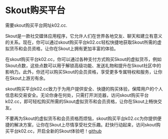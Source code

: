 # Skout购买平台

需要skout购买平台网址k02.cc.

Skout是一款社交媒体应用程序，它允许人们在世界各地交友、聊天和建立有意义的关系。现在，你可以通过skout购买平台k02.cc轻松快捷地获取Skout所需的虚拟货币和会员资格，让你在Skout上拥有更加丰富的体验。

在skout购买平台k02.cc，你可以通过各种支付方式购买Skout的虚拟货币，例如Skout点数，这些点数可以用于解锁高级功能、发送礼物和提升在Skout社区中的影响力。此外，你还可以购买Skout的会员资格，享受更多专属特权和服务，让你在Skout上游刃有余。

skout购买平台k02.cc致力于为用户提供安全、快捷的购买体验，保障用户的个人信息和交易安全。无论你身在何处，只需打开浏览器，访问skout购买平台k02.cc，即可轻松购买所需的Skout虚拟货币和会员资格，让你在Skout上畅快交友。

不要再为Skout的虚拟货币和会员资格而烦恼，skout购买平台k02.cc为你提供便捷的解决方案，让你在Skout上尽情享受社交乐趣。赶快行动起来，访问skout购买平台k02.cc，开启全新的Skout体验吧！[github](https://github.com)